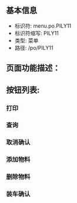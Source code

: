 
## 基本信息

- 标识符: menu.po.PILY11
- 标识符缩写: PILY11
- 类型: 菜单
- 路径: /po/PILY11

## 页面功能描述：





## 按钮列表:


### 打印



### 查询



### 取消确认



### 添加物料



### 删除物料



### 装车确认


